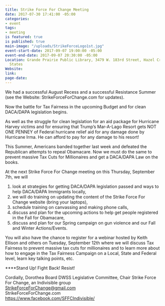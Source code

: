 ```yaml
---
title: Strike Force For Change Meeting
date: 2017-07-30 17:41:00 -05:00
categories:
- event
tags:
- meeting
is featured: true
is published: true
main-image: "/uploads/StrikeForceLogo1st.jpg"
event-start-date: 2017-09-07 19:00:00 -05:00
event-end-date: 2017-09-07 20:30:00 -05:00
Location: Grande Prairie Public Library, 3479 W. 183rd Street, Hazel Crest, IL, United
  States
Website: 
link: 
page-date: 
---
```


We had a successful August Recess and a successful Resistance Summer (see the Website: StrikeForceForChange.com for updates). 

Now the battle for Tax Fairness in the upcoming Budget and for clean DACA/DAPA legislation begins.  

As well as the struggle for clean legislation for an aid package for Hurricane Harvey victims and for ensuring that Trump’s Mar-A-Lago Resort gets NOT ONE PENNEY of Federal hurricane relief aid for any damage done by Hurricane Irma. He can afford to pay for any damage to his resort!

This Summer, Americans banded together last week and defeated the Republican attempts to repeal Obamacare. Now we must do the same to prevent massive Tax Cuts for Millionaires and get a DACA/DAPA Law on the books. 

At the next Strike Force For Change meeting on this Thursday, September 7th, we will 
1.	look at strategies for getting DACA/DAPA legislation passed and ways to help DACA/DAPA Immigrants locally, 
2.	we will do training on updating the content of the Strike Force For Change website (bring your laptops),  
3.	schedule training on canvassing and making phone calls, 
4.	discuss and plan for the  upcoming actions to help get people registered in the Fall for Obamacare,   
4.	discuss and plan for our Spring campaign on gun violence and our Fall and Winter Actions/Events.  

You will also have the chance to register for a webinar hosted by Keith Ellison and others on Tuesday, September 12th where we will discuss Tax Fairness to prevent massive tax cuts for millionaires and to learn more about how to engage in the Tax Fairness Campaign on a Local, State and Federal level, learn key talking points, etc. 

****Stand Up! Fight Back! Resist! 

Cordially, 
Dorothea Board 
DWSS Legislative Committee, Chair 
Strike Force For Change, an Indivisible group  
StrikeForceForChange@gmail.com  
StrikeForceForChange.com  
https://www.facebook.com/SFFCIndivisible/

